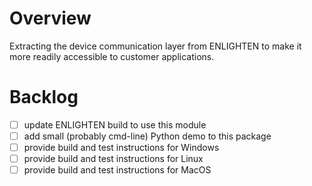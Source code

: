 # Overview

Extracting the device communication layer from ENLIGHTEN to make it more readily
accessible to customer applications.

# Backlog

- [ ] update ENLIGHTEN build to use this module
- [ ] add small (probably cmd-line) Python demo to this package
- [ ] provide build and test instructions for Windows
- [ ] provide build and test instructions for Linux
- [ ] provide build and test instructions for MacOS
